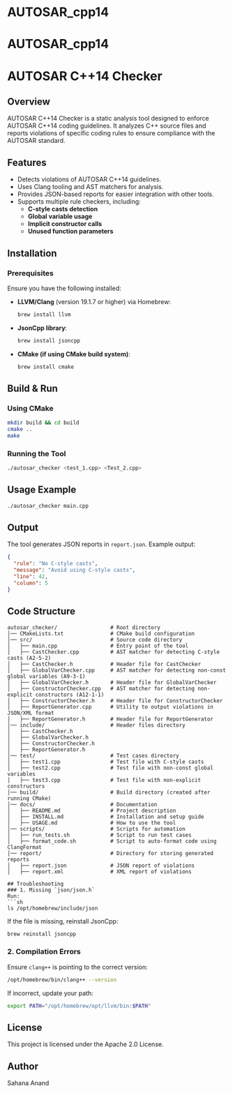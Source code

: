 # AUTOSAR_cpp14
# AUTOSAR_cpp14
# AUTOSAR C++14 Checker

## Overview
AUTOSAR C++14 Checker is a static analysis tool designed to enforce AUTOSAR C++14 coding guidelines. It analyzes C++ source files and reports violations of specific coding rules to ensure compliance with the AUTOSAR standard.

## Features
- Detects violations of AUTOSAR C++14 guidelines.
- Uses Clang tooling and AST matchers for analysis.
- Provides JSON-based reports for easier integration with other tools.
- Supports multiple rule checkers, including:
  - **C-style casts detection**
  - **Global variable usage**
  - **Implicit constructor calls**
  - **Unused function parameters**

## Installation
### Prerequisites
Ensure you have the following installed:
- **LLVM/Clang** (version 19.1.7 or higher) via Homebrew:
  ```sh
  brew install llvm
  ```
- **JsonCpp library**:
  ```sh
  brew install jsoncpp
  ```
- **CMake (if using CMake build system)**:
  ```sh
  brew install cmake
  ```

## Build & Run
### Using CMake
```sh
mkdir build && cd build
cmake ..
make
```

### Running the Tool
```sh
./autosar_checker <test_1.cpp> <Test_2.cpp>
```

## Usage Example
```sh
./autosar_checker main.cpp
```

## Output
The tool generates JSON reports in `report.json`. Example output:
```json
{
  "rule": "No C-style casts",
  "message": "Avoid using C-style casts",
  "line": 42,
  "column": 5
}
```

## Code Structure
```
autosar_checker/                 # Root directory
│── CMakeLists.txt               # CMake build configuration
│── src/                         # Source code directory
│   ├── main.cpp                 # Entry point of the tool
│   ├── CastChecker.cpp          # AST matcher for detecting C-style casts (A2-5-2)
│   ├── CastChecker.h            # Header file for CastChecker
│   ├── GlobalVarChecker.cpp     # AST matcher for detecting non-const global variables (A9-3-1)
│   ├── GlobalVarChecker.h       # Header file for GlobalVarChecker
│   ├── ConstructorChecker.cpp   # AST matcher for detecting non-explicit constructors (A12-1-1)
│   ├── ConstructorChecker.h     # Header file for ConstructorChecker
│   ├── ReportGenerator.cpp      # Utility to output violations in JSON/XML format
│   ├── ReportGenerator.h        # Header file for ReportGenerator
│── include/                     # Header files directory
│   ├── CastChecker.h
│   ├── GlobalVarChecker.h
│   ├── ConstructorChecker.h
│   ├── ReportGenerator.h
│── test/                        # Test cases directory
│   ├── test1.cpp                # Test file with C-style casts
│   ├── test2.cpp                # Test file with non-const global variables
│   ├── test3.cpp                # Test file with non-explicit constructors
│── build/                       # Build directory (created after running CMake)
│── docs/                        # Documentation
│   ├── README.md                # Project description
│   ├── INSTALL.md               # Installation and setup guide
│   ├── USAGE.md                 # How to use the tool
│── scripts/                     # Scripts for automation
│   ├── run_tests.sh             # Script to run test cases
│   ├── format_code.sh           # Script to auto-format code using ClangFormat
│── report/                      # Directory for storing generated reports
│   ├── report.json              # JSON report of violations
│   ├── report.xml               # XML report of violations

## Troubleshooting
### 1. Missing `json/json.h`
Run:
```sh
ls /opt/homebrew/include/json
```
If the file is missing, reinstall JsonCpp:
```sh
brew reinstall jsoncpp
```

### 2. Compilation Errors
Ensure `clang++` is pointing to the correct version:
```sh
/opt/homebrew/bin/clang++ --version
```
If incorrect, update your path:
```sh
export PATH="/opt/homebrew/opt/llvm/bin:$PATH"
```

## License
This project is licensed under the Apache 2.0 License.

## Author
Sahana Anand

